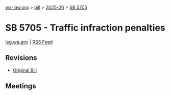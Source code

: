 [wa-law.org](/) > [bill](/bill/) > [2025-26](/bill/2025-26/) > [SB 5705](/bill/2025-26/sb/5705/)

# SB 5705 - Traffic infraction penalties
[leg.wa.gov](https://app.leg.wa.gov/billsummary?BillNumber=5705&Year=2025&Initiative=false) | [RSS Feed](./rss.xml)

## Revisions
* [Original Bill](1/)

## Meetings